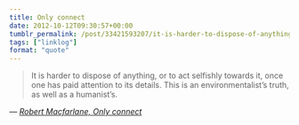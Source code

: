 ```yaml
---
title: Only connect
date: 2012-10-12T09:30:57+00:00
tumblr_permalink: /post/33421593207/it-is-harder-to-dispose-of-anything-or-to-act
tags: ["linklog"]
format: "quote"
---
```


> It is harder to dispose of anything, or to act selfishly towards it, once one has paid attention to its details. This is an environmentalist&rsquo;s truth, as well as a humanist&rsquo;s.

— <cite>[Robert Macfarlane, _Only connect_](https://www.theguardian.com/books/2005/mar/26/featuresreviews.guardianreview33)</cite>
